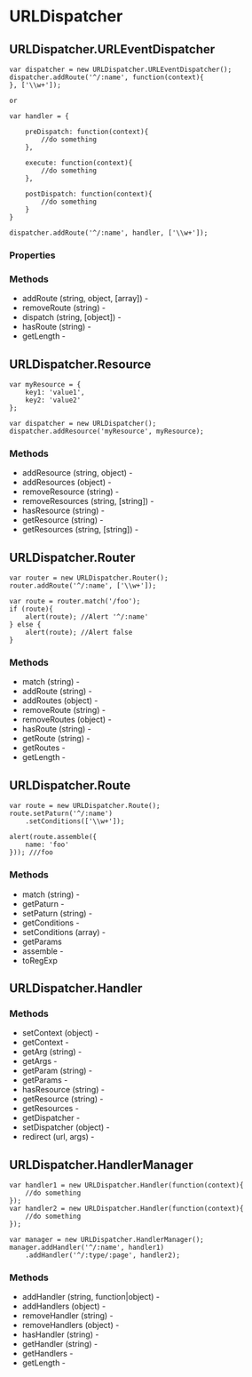 URLDispatcher
=======================================





URLDispatcher.URLEventDispatcher
------------------------------------------------

	var dispatcher = new URLDispatcher.URLEventDispatcher();
	dispatcher.addRoute('^/:name', function(context){
	}, ['\\w+']);

	or

	var handler = {

		preDispatch: function(context){
			//do something
		},

		execute: function(context){
			//do something
		},

		postDispatch: function(context){
			//do something
		}
	}

	dispatcher.addRoute('^/:name', handler, ['\\w+']);

### Properties

### Methods

* addRoute (string, object, [array]) - 
* removeRoute (string) - 
* dispatch (string, [object]) - 
* hasRoute (string) - 
* getLength - 



URLDispatcher.Resource
------------------------------------------------

	var myResource = {
		key1: 'value1',
		key2: 'value2'
	};

	var dispatcher = new URLDispatcher();
	dispatcher.addResource('myResource', myResource);


### Methods

* addResource (string, object) - 
* addResources (object) - 
* removeResource (string) - 
* removeResources (string, [string]) - 
* hasResource (string) - 
* getResource (string) - 
* getResources (string, [string]) - 



URLDispatcher.Router
------------------------------------------------

	var router = new URLDispatcher.Router();
	router.addRoute('^/:name', ['\\w+']);

	var route = router.match('/foo');
	if (route){
		alert(route); //Alert '^/:name'
	} else {
		alert(route); //Alert false
	}

### Methods

* match (string) - 
* addRoute (string) - 
* addRoutes (object) - 
* removeRoute (string) - 
* removeRoutes (object) - 
* hasRoute (string) - 
* getRoute (string) - 
* getRoutes - 
* getLength - 


URLDispatcher.Route
------------------------------------------------

	var route = new URLDispatcher.Route();
	route.setPaturn('^/:name')
		.setConditions(['\\w+']);

	alert(route.assemble({
		name: 'foo'
	})); ///foo


### Methods

* match (string) - 
* getPaturn -
* setPaturn (string) - 
* getConditions - 
* setConditions (array) - 
* getParams
* assemble - 
* toRegExp


URLDispatcher.Handler
------------------------------------------------


### Methods

* setContext (object) - 
* getContext - 
* getArg (string) - 
* getArgs - 
* getParam (string) - 
* getParams - 
* hasResource (string) - 
* getResource (string) - 
* getResources -
* getDispatcher - 
* setDispatcher (object) - 
* redirect (url, args) - 


URLDispatcher.HandlerManager
------------------------------------------------

	var handler1 = new URLDispatcher.Handler(function(context){
		//do something
	});
	var handler2 = new URLDispatcher.Handler(function(context){
		//do something
	});

	var manager = new URLDispatcher.HandlerManager();
	manager.addHandler('^/:name', handler1)
		.addHandler('^/:type/:page', handler2);

### Methods

* addHandler (string, function|object) - 
* addHandlers (object) - 
* removeHandler (string) -
* removeHandlers (object) - 
* hasHandler (string) -
* getHandler (string) -
* getHandlers - 
* getLength - 